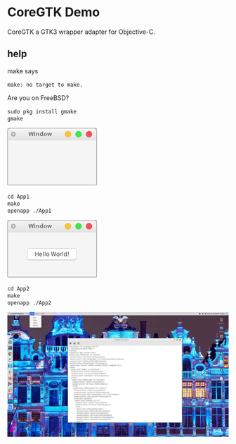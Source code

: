 # CoreGTK Demo

CoreGTK a GTK3 wrapper adapter for Objective-C.

## help
make says 
```
make: no target to make.
```
Are you on FreeBSD?
```
sudo pkg install gmake
gmake
```

![alt App1](https://github.com/darkoverlordofdata/CoreGTK-Demo/blob/main/App1/2023-12-17-173931_204x130_scrot.png?raw=true)
```
cd App1
make
openapp ./App1
```
![alt App2](https://github.com/darkoverlordofdata/CoreGTK-Demo/blob/main/App2/2023-12-17-174015_204x130_scrot.png?raw=true)
```
cd App2
make
openapp ./App2
```
![alt SimpleTextEditor](https://github.com/darkoverlordofdata/CoreGTK-Demo/blob/main/SimpleTextEditor/2023-12-16-155117_1920x1080_scrot.png?raw=true)


